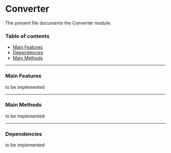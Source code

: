 # Converter

The present file documents the Converter module.
<br/>

### Table of contents ###

* [Main Features](#main-features)
* [Dependencies](#dependencies)
* [Main Methods](#main-methods)
 
 
---

### Main Features ### 

to be implemented

 
---

### Main Methods ###

to be implemented

 
---

### Dependencies ### 

to be implemented 
 

